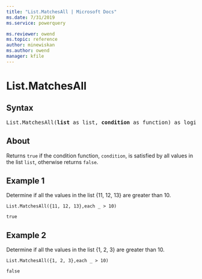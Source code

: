 ```yaml
---
title: "List.MatchesAll | Microsoft Docs"
ms.date: 7/31/2019
ms.service: powerquery

ms.reviewer: owend
ms.topic: reference
author: minewiskan
ms.author: owend
manager: kfile
---
```

# List.MatchesAll

## Syntax

<pre>
List.MatchesAll(<b>list</b> as list, <b>condition</b> as function) as logical
</pre>
  
## About  
Returns `true` if the condition function, `condition`, is satisfied by all values in the list `list`, otherwise returns `false`.

## Example 1
Determine if all the values in the list {11, 12, 13} are greater than 10.

```powerquery-m
List.MatchesAll({11, 12, 13},each _ > 10)
```

`true`

## Example 2
Determine if all the values in the list {1, 2, 3} are greater than 10.

```powerquery-m
List.MatchesAll({1, 2, 3},each _ > 10)
```

`false`
